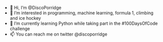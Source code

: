 - 👋 Hi, I’m @DiscoPorridge
- 👀 I’m interested in programming, machine learning, formula 1, climbing and ice hockey
- 🌱 I’m currently learning Python while taking part in the #100DaysOfCode challenge
- 📫 You can reach me on twitter @discoporridge

<!---
DiscoPorridge/DiscoPorridge is a ✨ special ✨ repository because its `README.md` (this file) appears on your GitHub profile.
You can click the Preview link to take a look at your changes.
--->
